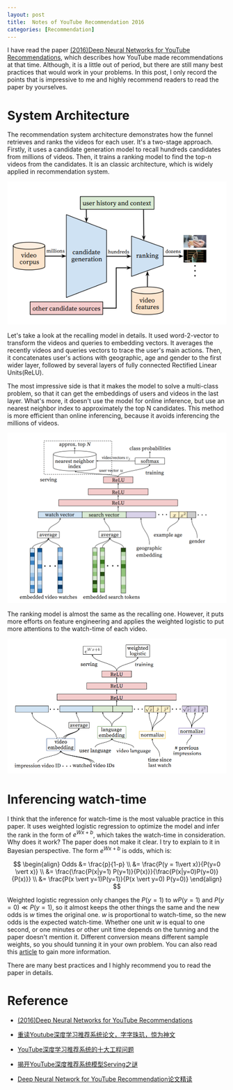 ```yaml
---
layout: post
title:  Notes of YouTube Recommendation 2016
categories: [Recommendation]
---
```




I have read the paper [(2016)Deep Neural Networks for YouTube Recommendations](https://static.googleusercontent.com/media/research.google.com/en//pubs/archive/45530.pdf), which describes how YouTube made recommendations at that time. Although, it is a little out of period, but there are still many best practices that would work in your problems. In this post, I only record the points that is impressive to me and highly recommend readers to read the paper by yourselves.



# System Architecture

The recommendation system architecture demonstrates how the funnel retrieves and ranks the videos for each user. It's a two-stage approach. Firstly, it uses a candidate generation model to recall hundreds candidates from millions of videos. Then, it trains a ranking model to find the top-n videos from the candidates. It is an classic architecture, which is widely applied in recommendation system.

![](\img\youtube-2016\arch.png)



Let's take a look at the recalling model in details. It used word-2-vector to transform the videos and queries to embedding vectors. It averages the recently videos and queries vectors to trace the user's main actions. Then, it concatenates user's actions with geographic, age and gender to the first wider layer, followed by several layers of fully connected Rectified Linear Units(ReLU). 

The most impressive side is that it makes the model to solve a multi-class problem, so that it can get the embeddings of users and videos in the last layer. What's more, it doesn't use the model for online inference, but use an nearest neighbor index to approximately the top N candidates. This method is more efficient than online inferencing, because it avoids inferencing the millions of videos.   



![](\img\youtube-2016\arch-recall.png)



The ranking model is almost the same as the recalling one. However, it puts more efforts on feature engineering and applies the weighted logistic to put more attentions to the watch-time of each video. 

![](\img\youtube-2016\arch-rank.png)



# Inferencing watch-time

I think that the inference for watch-time is the most valuable practice in this paper. It uses weighted logistic regression to optimize the model and infer the rank in the form of  $e^{Wx+b}$, which takes the watch-time in consideration. Why does it work? The paper does not make it clear. I try to explain to it in Bayesian perspective. The form $e^{Wx+b}$ is odds, which is:


$$
\begin{align}
Odds &= \frac{p}{1-p} \\
	 &= \frac{P(y = 1\vert x)}{P(y=0 \vert x)} \\
	 &= \frac{\frac{P(x|y=1) P(y=1)}{P(x)}}{\frac{P(x|y=0)P(y=0)}{P(x)}} \\
     &= \frac{P(x \vert y=1)P(y=1)}{P(x \vert y=0) P(y=0)}
\end{align}
$$


Weighted logistic regression only changes the $P(y=1)$ to $wP(y=1)$ and $P(y=0) \ll P(y=1)$, so it almost keeps the other things the same and the new odds is $w$ times the original one. $w$ is proportional to watch-time, so the new odds is the expected watch-time. Whether one unit $w$ is equal to one second, or one minutes or other unit time depends on the tunning and the paper doesn't mention it. Different conversion means different sample weights, so you should tunning it in your own problem. You can also read this [article](https://zhuanlan.zhihu.com/p/61827629) to gain more information.

There are many best practices and I highly recommend you to read the paper in details.



# Reference

* [(2016)Deep Neural Networks for YouTube Recommendations](https://static.googleusercontent.com/media/research.google.com/en//pubs/archive/45530.pdf)

* [重读Youtube深度学习推荐系统论文，字字珠玑，惊为神文](https://zhuanlan.zhihu.com/p/52169807)

* [YouTube深度学习推荐系统的十大工程问题](https://zhuanlan.zhihu.com/p/52504407)

* [揭开YouTube深度推荐系统模型Serving之谜](https://zhuanlan.zhihu.com/p/61827629)

* [Deep Neural Network for YouTube Recommendation论文精读](https://zhuanlan.zhihu.com/p/25343518)



